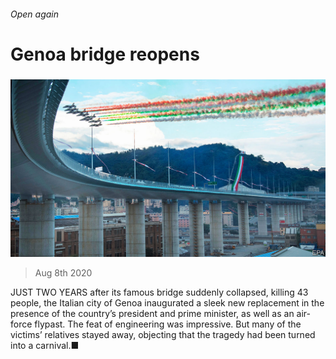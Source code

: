 ###### Open again

# Genoa bridge reopens 

#####  

![image](images/20200808_EUP003_0.jpg) 

> Aug 8th 2020 

JUST TWO YEARS after its famous bridge suddenly collapsed, killing 43 people, the Italian city of Genoa inaugurated a sleek new replacement in the presence of the country’s president and prime minister, as well as an air-force flypast. The feat of engineering was impressive. But many of the victims’ relatives stayed away, objecting that the tragedy had been turned into a carnival.■

